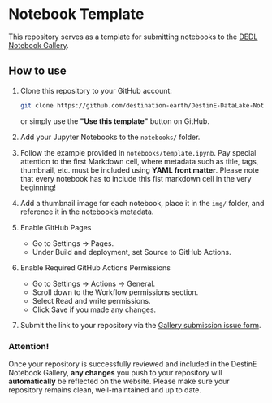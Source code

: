# Notebook Template

This repository serves as a template for submitting notebooks to the [DEDL Notebook Gallery](https://destination-earth.github.io/DestinE-DataLake-Gallery).

## How to use

1. Clone this repository to your GitHub account:

   ```bash
   git clone https://github.com/destination-earth/DestinE-DataLake-NotebookTemplate.git
   ```

   or simply use the **"Use this template"** button on GitHub.
2. Add your Jupyter Notebooks to the `notebooks/` folder.
3. Follow the example provided in `notebooks/template.ipynb`.
   Pay special attention to the first Markdown cell, where metadata such as title, tags, thumbnail, etc. must be included using **YAML front matter**. Please note that every notebook has to include this fist markdown cell in the very beginning!
4. Add a thumbnail image for each notebook, place it in the `img/` folder, and reference it in the notebook’s metadata.
5. Enable GitHub Pages
   - Go to Settings → Pages.
   - Under Build and deployment, set Source to GitHub Actions.
6. Enable Required GitHub Actions Permissions
   - Go to Settings → Actions → General.
   - Scroll down to the Workflow permissions section.
   - Select Read and write permissions.
   - Click Save if you made any changes. 
7. Submit the link to your repository via the [Gallery submission issue form](https://github.com/destination-earth/DestinE-DataLake-Gallery/issues).

### Attention!

Once your repository is successfully reviewed and included in the DestinE Notebook Gallery, **any changes** you push to your repository will **automatically** be reflected on the website.
Please make sure your repository remains clean, well-maintained and up to date.
